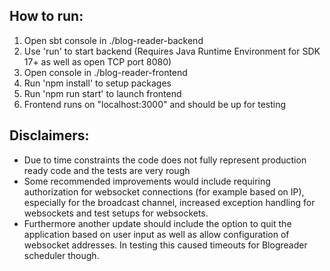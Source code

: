 ## How to run:
1. Open sbt console in ./blog-reader-backend
2. Use 'run' to start backend (Requires Java Runtime Environment for SDK 17+ as well as open TCP port 8080)
3. Open console in ./blog-reader-frontend
4. Run 'npm install' to setup packages
5. Run 'npm run start' to launch frontend
6. Frontend runs on "localhost:3000" and should be up for testing

## Disclaimers:
- Due to time constraints the code does not fully represent production ready code and the tests are very rough
- Some recommended improvements would include requiring authorization for websocket connections (for example based on IP), especially for the broadcast channel, increased exception handling for websockets and test setups for websockets.
- Furthermore another update should include the option to quit the application based on user input as well as allow configuration of websocket addresses. In testing this caused timeouts for Blogreader scheduler though.
